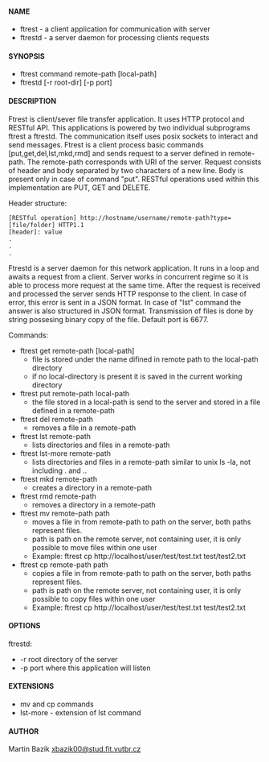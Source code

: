 #### NAME
  - ftrest - a client application for communication with server 
  - ftrestd - a server daemon for processing clients requests


#### SYNOPSIS
  - ftrest command remote-path [local-path]
  - ftrestd [-r root-dir] [-p port]

#### DESCRIPTION
Ftrest is client/sever file transfer application. It uses HTTP protocol and RESTful API. This applications is powered by two individual subprograms ftrest a ftrestd. The communication itself uses posix sockets to interact and send messages.
Ftrest is a client process basic commands [put,get,del,lst,mkd,rmd] and sends request to a server defined in remote-path. The remote-path corresponds with URI of the server. Request consists of header and body separated by two characters of a new line. Body is present only in case of command "put". RESTful operations used within this implementation are PUT, GET and DELETE.

Header structure:

    [RESTful operation] http://hostname/username/remote-path?type=[file/folder] HTTP1.1
    [header]: value
    .
    .
    .

Ftrestd is a server daemon for this network application. It runs in a loop and awaits a request from a client. Server works in concurrent regime so it is able to process more request at the same time. After the request is received and processed the server sends HTTP response to the client. In case of error, this error is sent in a JSON format. In case of "lst" command the answer is also structured in JSON format. 
Transmission of files is done by string possesing binary copy of the file.
Default port is 6677.

Commands:

- ftrest get remote-path [local-path]
  - file is stored under the name difined in remote path to the local-path directory
  - if no local-directory is present it is saved in the current working directory
- ftrest put remote-path local-path
  - the file stored in a local-path is send to the server and stored in a file defined in a remote-path
- ftrest del remote-path
  - removes a file in a remote-path
- ftrest lst remote-path
  - lists directories and files in a remote-path
- ftrest lst-more remote-path
  - lists directories and files in a remote-path similar to unix ls -la, not including . and ..
- ftrest mkd remote-path 
  - creates a directory in a remote-path
- ftrest rmd remote-path
  - removes a directory in a remote-path
- ftrest mv remote-path path
  - moves a file in from remote-path to path on the server, both paths represent files.
  - path is path on the remote server, not containing user, it is only possible to move files within one user
  - Example: ftrest cp http://localhost/user/test/test.txt test/test2.txt
- ftrest cp remote-path path
  - copies a file in from remote-path to path on the server, both paths represent files.
  - path is path on the remote server, not containing user, it is only possible to copy files within one user
  - Example: ftrest cp http://localhost/user/test/test.txt test/test2.txt



#### OPTIONS
ftrestd:
  - -r root directory of the server
  - -p port where this application will listen

#### EXTENSIONS
  - mv and cp commands
  - lst-more - extension of lst command

#### AUTHOR
Martin Bazik xbazik00@stud.fit.vutbr.cz
